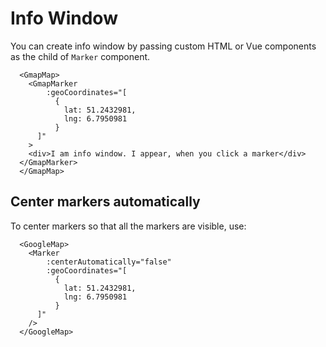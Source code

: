 # Info Window
You can create info window by passing custom HTML or Vue components as the child of `Marker` component.
```vue
  <GmapMap>
    <GmapMarker
        :geoCoordinates="[
          {
            lat: 51.2432981,
            lng: 6.7950981
          }
      ]"
    >
    <div>I am info window. I appear, when you click a marker</div>
  </GmapMarker>
  </GmapMap>
```

## Center markers automatically
To center markers so that all the markers are visible, use:
```vue
  <GoogleMap>
    <Marker
        :centerAutomatically="false"
        :geoCoordinates="[
          {
            lat: 51.2432981,
            lng: 6.7950981
          }
      ]"
    />
  </GoogleMap>
```
